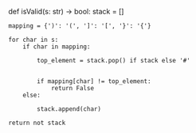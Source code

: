 def isValid(s: str) -> bool:
    stack = []
  
    mapping = {')': '(', ']': '[', '}': '{'}
    
    for char in s:
        if char in mapping:
        
            top_element = stack.pop() if stack else '#'
            
        
            if mapping[char] != top_element:
                return False
        else:
         
            stack.append(char)
   
    return not stack

